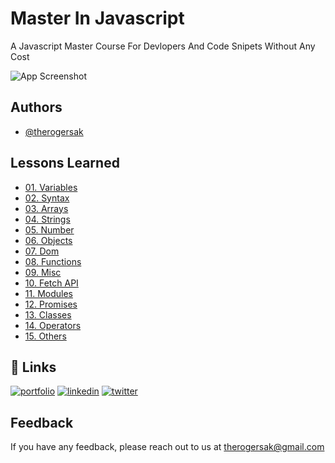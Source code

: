# Master In Javascript

A Javascript Master Course For Devlopers And Code Snipets Without Any Cost

![App Screenshot](https://github.com/therogersak/full-stack-javascript/blob/main/knowledge-map%20(1).png?raw=true)

## Authors

- [@therogersak](https://www.github.com/therogersak)

## Lessons Learned

- [01. Variables](https://github.com/therogersak/full-stack-javascript/tree/main/Variables)
- [02. Syntax](https://github.com/therogersak/full-stack-javascript/tree/main/Syntax)
- [03. Arrays](https://github.com/therogersak/full-stack-javascript/tree/main/Arrays)
- [04. Strings](https://github.com/therogersak/full-stack-javascript/tree/main/Strings)
- [05. Number](https://github.com/therogersak/full-stack-javascript/tree/main/Number)
- [06. Objects](https://github.com/therogersak/full-stack-javascript/tree/main/Objects)
- [07. Dom](https://github.com/therogersak/full-stack-javascript/tree/main/Dom)
- [08. Functions](https://github.com/therogersak/full-stack-javascript/tree/main/Functions)
- [09. Misc](https://github.com/therogersak/full-stack-javascript/tree/main/Misc)
- [10. Fetch API](https://github.com/therogersak/full-stack-javascript/tree/main/Fetch-Api)
- [11. Modules](https://github.com/therogersak/full-stack-javascript/tree/main/Modules)
- [12. Promises](https://github.com/therogersak/full-stack-javascript/tree/main/Promises)
- [13. Classes](https://github.com/therogersak/full-stack-javascript/tree/main/classes)
- [14. Operators](https://github.com/therogersak/full-stack-javascript/tree/main/Operators)
- [15. Others](https://github.com/therogersak/full-stack-javascript/tree/main/Others)

## 🔗 Links

[![portfolio](https://img.shields.io/badge/my_portfolio-000?style=for-the-badge&logo=ko-fi&logoColor=white)](therogersak.vercel.app)
[![linkedin](https://img.shields.io/badge/linkedin-0A66C2?style=for-the-badge&logo=linkedin&logoColor=white)](https://www.linkedin.com/therogersak)
[![twitter](https://img.shields.io/badge/twitter-1DA1F2?style=for-the-badge&logo=twitter&logoColor=white)](https://twitter.com/therogersak)

## Feedback

If you have any feedback, please reach out to us at therogersak@gmail.com
